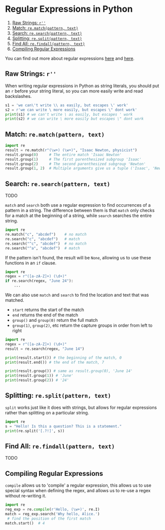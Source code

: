 # Regular Expressions in Python

1. [Raw Strings: `r''`](#raw-strings-r)
2. [Match: `re.match(pattern, text)`](#match-rematchpattern-text)
3. [Search: `re.search(pattern, text)`](#search-researchpattern-text)
4. [Splitting: `re.split(pattern, text)`](#splitting-resplitpattern-text)
5. [Find All: `re.findall(pattern, text)`](#find-all-refindallpattern-text)
6. [Compiling Regular Expressions](#compiling-regular-expressions)

You can find out more about regular expressions [here](https://docs.python.org/3.6/howto/regex.html#regex-howto) and [here](https://docs.python.org/3.6/library/re.html#re-syntax).

## Raw Strings: `r''`

When writing regular expressions in Python as string literals, you should put an `r` before your string literal, so you can more easily write and read backslashes.

```python
s1 = 'we can\'t write \\ as easily, but escapes \' work'
s2 = r'we can write \ more easily, but escapes \" dont work'
print(s1) # we can't write \ as easily, but escapes ' work
print(s2) # we can write \ more easily but escapes \" dont work
```

## Match: `re.match(pattern, text)`


```python
import re
result = re.match(r"(\w+) (\w+)", "Isaac Newton, physicist")
result.group(0)     # The entire match 'Isaac Newton'
result.group(1)     # The first parenthesized subgroup 'Isaac'
result.group(2)     # The second parenthesized subgroup 'Newton'
result.group(1, 2)  # Multiple arguments give us a tuple ('Isaac', 'Newton')
```




## Search: `re.search(pattern, text)`







TODO







`match` and `search` both use a regular expression to find occurrences of a pattern in a string. The difference between them is that `match` only checks for a match at the beginning of a string, while `search` searches the entire string.

```python
import re
re.match("c", "abcdef")    # no match
re.search("c", "abcdef")   # match
re.search("^c", "abcdef")  # no match
re.search("^a", "abcdef")  # match
```

If the pattern isn't found, the result will be `None`, allowing us to use these functions in an `if` clause.

```python
import re
regex = r"([a-zA-Z]+) (\d+)"
if re.search(regex, "June 24"):
    ...
```

We can also use `match` and `search` to find the location and text that was matched.

- `start` returns the start of the match
- `end` returns the end of the match
- `group()` and `group(0)` return the full match
- `group(1)`, `group(2)`, etc return the capture groups in order from left to right


```python
import re
regex = r"([a-zA-Z]+) (\d+)"
result = re.search(regex, "June 14")

print(result.start()) # the beginning of the match, 0
print(result.end()) # the end of the match, 7

print(result.group()) # same as result.group(0), 'June 14'
print(result.group(1)) # 'June'
print(result.group(2)) # '24'
```

## Splitting: `re.split(pattern, text)`

`split` works just like it does with strings, but allows for regular expressions rather than splitting on a particular string.

```python
import re
s = "Hello! Is this a question? This is a statement."
print(re.split('[.?!]', s))
```

## Find All: `re.findall(pattern, text)`

TODO

## Compiling Regular Expressions

`compile` allows us to 'compile' a regular expression, this allows us to use special syntax when defining the regex, and allows us to re-use a regex without re-writing it.

```python
import re
reg_exp = re.compile(r'Hello, (\w+)', re.I)
match = reg_exp.search('Why hello, Alice.')
 # find the position of the first match
match.start()  # 4
```






